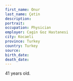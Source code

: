 ```yaml
---
first_name: Onur
last_name: Çetin
description: 
portrait: 
occupation: Physician
employer: Cagin Goz Hastanesi
city: Kocaeli
province: Turkey	
country: Turkey
source: 
birth_date: 
death_date: 
---
```


41 years old.